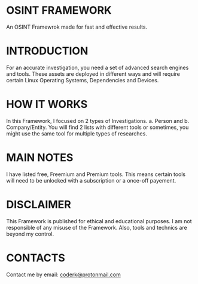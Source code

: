 # OSINT FRAMEWORK
An OSINT Framewrok made for fast and effective results.

# INTRODUCTION
For an accurate investigation, you need a set of advanced search engines and tools. These assets are deployed in different ways and will require certain Linux Operating Systems, Dependencies and Devices.

# HOW IT WORKS
In this Framework, I focused on 2 types of Investigations. a. Person and b. Company/Entity.
You will find 2 lists with different tools or sometimes, you might use the same tool for multiple types of researches.

# MAIN NOTES
I have listed free, Freemium and Premium tools. This means certain tools will need to be unlocked with a subscription or a once-off payement.

# DISCLAIMER
This Framework is published for ethical and educational purposes. I am not responsible of any misuse of the Framework. Also, tools and technics are beyond my control.

# CONTACTS
Contact me by email: coderk@protonmail.com
